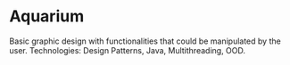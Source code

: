 # Aquarium
Basic graphic design with functionalities that could be manipulated by the user.
Technologies: Design Patterns, Java, Multithreading, OOD.
